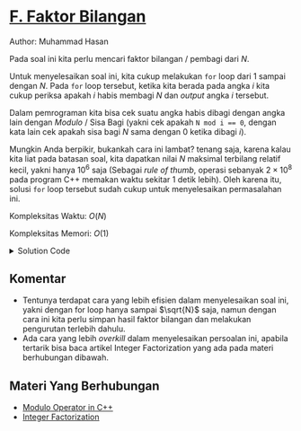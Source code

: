 # [F. Faktor Bilangan](https://tlx.toki.id/courses/basic/chapters/06/problems/F)

Author: Muhammad Hasan

Pada soal ini kita perlu mencari faktor bilangan / pembagi dari $N$.

Untuk menyelesaikan soal ini, kita cukup melakukan `for` loop dari $1$ sampai dengan $N$. Pada `for` loop tersebut, ketika kita berada pada angka $i$ kita cukup periksa apakah $i$ habis membagi $N$ dan *output* angka $i$ tersebut. 

Dalam pemrograman kita bisa cek suatu angka habis dibagi dengan angka lain dengan *Modulo* / Sisa Bagi (yakni cek apakah `N mod i == 0`, dengan kata lain cek apakah sisa bagi $N$ sama dengan $0$ ketika dibagi $i$).

Mungkin Anda berpikir, bukankah cara ini lambat? tenang saja, karena kalau kita liat pada batasan soal, kita dapatkan nilai $N$ maksimal terbilang relatif kecil, yakni hanya $10^6$ saja (Sebagai *rule of thumb*, operasi sebanyak $2 \times 10^8$ pada program C++ memakan waktu sekitar $1$ detik lebih). Oleh karena itu, solusi `for` loop tersebut sudah cukup untuk menyelesaikan permasalahan ini.

Kompleksitas Waktu: $O(N)$

Kompleksitas Memori: $O(1)$

<details>
  <summary>Solution Code</summary>

```c++
#include <bits/stdc++.h>

using namespace std;

int main() {
  ios_base::sync_with_stdio(0);
  cin.tie(0);
  cout.tie(0);

  int n;
  cin >> n;
  for (int i = n; i >= 1; i--) {
    if (n % i == 0) {
      cout << i << '\n';
    }
  }

  return 0;
}
```
</details>

## Komentar
    
- Tentunya terdapat cara yang lebih efisien dalam menyelesaikan soal ini, yakni dengan for loop hanya sampai $\sqrt{N}$ saja, namun dengan cara ini kita perlu simpan hasil faktor bilangan dan melakukan pengurutan terlebih dahulu.
- Ada cara yang lebih *overkill* dalam menyelesaikan persoalan ini, apabila tertarik bisa baca artikel Integer Factorization yang ada pada materi berhubungan dibawah.

## Materi Yang Berhubungan
    
- [Modulo Operator in C++](https://www.geeksforgeeks.org/modulo-operator-in-c-cpp-with-examples/)
- [Integer Factorization](https://cp-algorithms.com/algebra/factorization.html)